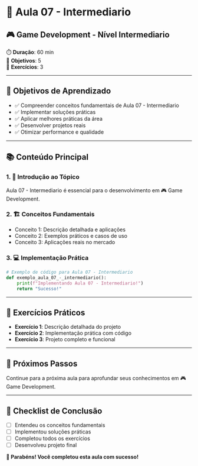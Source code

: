 # 🎯 Aula 07 - Intermediario
## 🎮 Game Development - Nível Intermediario

⏱️ **Duração**: 60 min  
🎯 **Objetivos**: 5  
🧪 **Exercícios**: 3  

---

## 🎯 Objetivos de Aprendizado
- ✅ Compreender conceitos fundamentais de Aula 07 - Intermediario
- ✅ Implementar soluções práticas
- ✅ Aplicar melhores práticas da área
- ✅ Desenvolver projetos reais
- ✅ Otimizar performance e qualidade

---

## 📚 Conteúdo Principal

### 1. 🌟 Introdução ao Tópico
Aula 07 - Intermediario é essencial para o desenvolvimento em 🎮 Game Development.

### 2. 🏗️ Conceitos Fundamentais
- Conceito 1: Descrição detalhada e aplicações
- Conceito 2: Exemplos práticos e casos de uso
- Conceito 3: Aplicações reais no mercado

### 3. 💻 Implementação Prática
```python
# Exemplo de código para Aula 07 - Intermediario
def exemplo_aula_07_-_intermediario():
    print(f"Implementando Aula 07 - Intermediario!")
    return "Sucesso!"
```

---

## 🧪 Exercícios Práticos
- **Exercício 1**: Descrição detalhada do projeto
- **Exercício 2**: Implementação prática com código
- **Exercício 3**: Projeto completo e funcional

---

## 🚀 Próximos Passos
Continue para a próxima aula para aprofundar seus conhecimentos em 🎮 Game Development.

---

## 📝 Checklist de Conclusão
- [ ] Entendeu os conceitos fundamentais
- [ ] Implementou soluções práticas
- [ ] Completou todos os exercícios
- [ ] Desenvolveu projeto final

**🎉 Parabéns! Você completou esta aula com sucesso!**
